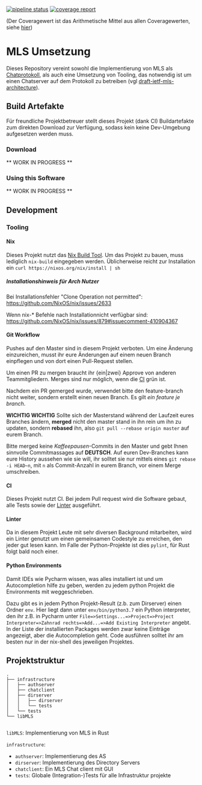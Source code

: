 [![pipeline status](https://git.fh-muenster.de/masterprojekt-mls/implementation/badges/master/pipeline.svg)](https://git.fh-muenster.de/masterprojekt-mls/implementation/commits/master)
[![coverage report](https://git.fh-muenster.de/masterprojekt-mls/implementation/badges/master/coverage.svg)](https://git.fh-muenster.de/masterprojekt-mls/implementation/commits/master)


(Der Coveragewert ist das Arithmetische Mittel aus allen Coveragewerten, siehe [hier](https://gitlab.com/gitlab-org/gitlab-ce/issues/22158))
# MLS Umsetzung

Dieses Repository vereint sowohl die Implementierung von MLS als [Chatprotokoll](https://datatracker.ietf.org/doc/draft-ietf-mls-protocol/),
als auch eine Umsetzung von Tooling, das notwendig ist um einen Chatserver auf dem Protokoll zu
betreiben (vgl [draft-ietf-mls-architecture](https://datatracker.ietf.org/doc/draft-ietf-mls-architecture/)).

## Build Artefakte

Für freundliche Projektbetreuer stellt dieses Projekt (dank CI) Buildartefakte zum
direkten Download zur Verfügung, sodass kein keine Dev-Umgebung aufgesetzen werden muss.

### Download
** WORK IN PROGRESS **

### Using this Software
** WORK IN PROGRESS **

## Development

### Tooling
#### Nix
Dieses Projekt nutzt das [Nix Build Tool](https://nixos.org/nix/). Um das Projekt zu bauen,
muss lediglich `nix-build` eingegeben werden. Üblicherweise reicht zur Installation ein `curl https://nixos.org/nix/install | sh`

##### Installationshinweis für Arch Nutzer
Bei Installationsfehler "Clone Operation not permitted":
https://github.com/NixOS/nix/issues/2633

Wenn nix-* Befehle nach Installationnicht verfügbar sind:
https://github.com/NixOS/nix/issues/879#issuecomment-410904367

#### Git Workflow
Pushes auf den Master sind in diesem Projekt verboten. Um eine Änderung einzureichen, musst
ihr eure Änderungen auf einem neuen Branch einpflegen und von dort einen Pull-Request stellen.

Um einen PR zu mergen braucht ihr {ein|zwei} Approve von anderen Teammitgliedern. Merges
sind nur möglich, wenn die [CI](#CI) grün ist.

Nachdem ein PR gemerged wurde, verwendet bitte den feature-branch nicht weiter, sondern
erstellt einen neuen Branch. Es gilt _ein feature je branch_. 

**WICHTIG WICHTIG** 
Sollte sich der Masterstand während der Laufzeit eures Branches ändern, **merged** nicht
den master stand in ihn rein um ihn zu updaten, sondern **rebased** ihn, also
`git pull --rebase origin master` auf eurem Branch. 

Bitte merged keine _Kaffeepausen_-Commits in den Master und gebt Ihnen sinnvolle Commitmassages 
auf **DEUTSCH**. Auf euren Dev-Branches kann eure History aussehen wie sie will, ihr solltet sie
nur mittels eines `git rebase -i HEAD~n`, mit `n` als Commit-Anzahl in eurem Branch, vor einem Merge
umschreiben.

#### CI

Dieses Projekt nutzt CI. Bei jedem Pull request wird die Software gebaut, alle Tests sowie
der [Linter](#Linter) ausgeführt. 

#### Linter

Da in diesem Projekt Leute mit sehr diversen Background mitarbeiten, wird ein Linter genutzt 
um einen gemeinsamen Codestyle zu erreichen, den jeder gut lesen kann. Im Falle der Python-Projekte 
ist dies `pylint`, für Rust folgt bald noch einer.

#### Python Environments
Damit IDEs wie Pycharm wissen, was alles installiert ist und um Autocompletion hilfe zu
geben, werden zu jedem python Projekt die Environments mit weggeschrieben.

Dazu gibt es in jedem Python Projekt-Result (z.b. zum Dirserver) einen Ordner `env`.
Hier liegt dann unter `env/bin/python3.7` ein Python interpreter, den ihr z.B. in
Pycharm unter 
`File=>Settings...=>Project=>Project Interpreter=>Zahnrad rechts=>Add...=>Add Existing Interpreter`
angebt. In der Liste der installierten
Packages werden zwar keine Einträge angezeigt, aber die Autocompletion geht. 
Code ausführen solltet ihr am besten nur in der nix-shell des jeweiligen Projektes.

## Projektstruktur

```
.
├── infrastructure
│   ├── authserver
│   ├── chatclient
│   ├── dirserver
│   │   ├── dirserver
│   │   └── tests
│   └── tests
└── libMLS
    
```

`libMLS`: Implementierung von MLS in Rust

`infrastructure`: 
- `authserver`: Implementierung des AS 
- `dirserver`: Implementierung des Directory Servers
- `chatclient`: Ein MLS Chat client mit GUI
- `tests`: Globale (Integration-)Tests für alle Infrastruktur projekte



